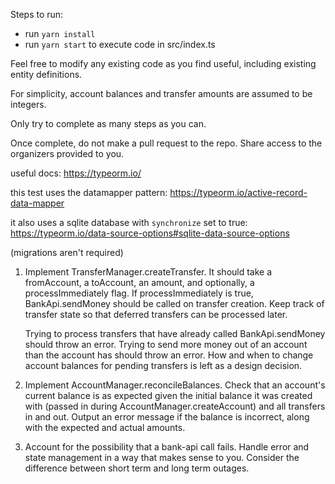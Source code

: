 Steps to run:
- run `yarn install`
- run `yarn start` to execute code in src/index.ts


Feel free to modify any existing code as you find useful, including existing entity definitions.

For simplicity, account balances and transfer amounts are assumed to be integers.

Only try to complete as many steps as you can.

Once complete, do not make a pull request to the repo. Share access to the organizers provided to you.

useful docs: https://typeorm.io/

this test uses the datamapper pattern: https://typeorm.io/active-record-data-mapper

it also uses a sqlite database with `synchronize` set to true: https://typeorm.io/data-source-options#sqlite-data-source-options

(migrations aren't required)


1. Implement TransferManager.createTransfer. It should take a fromAccount, a toAccount, an amount, and optionally,
   a processImmediately flag. If processImmediately is true, BankApi.sendMoney should be called on transfer creation.
   Keep track of transfer state so that deferred transfers can be processed later. 
   
   Trying to process transfers that have already called BankApi.sendMoney should throw an error.
   Trying to send more money out of an account than the account has should throw an error.
   How and when to change account balances for pending transfers is left as a design decision.

2. Implement AccountManager.reconcileBalances. Check that an account's current balance is as expected given the initial balance
   it was created with (passed in during AccountManager.createAccount) and all transfers in and out. Output an error message 
   if the balance is incorrect, along with the expected and actual amounts. 
 
3. Account for the possibility that a bank-api call fails. Handle error and state management in a way that makes sense 
   to you. Consider the difference between short term and long term outages.
